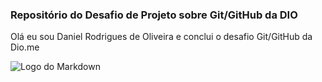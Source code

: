### Repositório do Desafio de Projeto sobre Git/GitHub da DIO

 Olá eu sou Daniel Rodrigues de Oliveira 
e conclui o desafio Git/GitHub da Dio.me
 
 ![Logo do Markdown](https://hermes.digitalinnovation.one/files/assets/c246248e-f374-4905-9154-1a5bf3ea4f8a.png)
